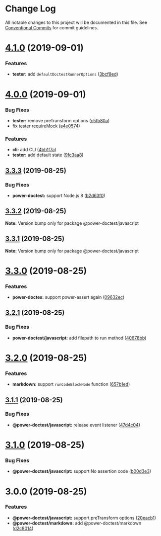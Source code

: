 # Change Log

All notable changes to this project will be documented in this file.
See [Conventional Commits](https://conventionalcommits.org) for commit guidelines.

# [4.1.0](https://github.com/azu/power-doctest-runner/compare/v4.0.1...v4.1.0) (2019-09-01)


### Features

* **tester:** add `defaultDoctestRunnerOptions` ([3bcf8ed](https://github.com/azu/power-doctest-runner/commit/3bcf8ed))





# [4.0.0](https://github.com/azu/power-doctest-runner/compare/v3.3.3...v4.0.0) (2019-09-01)


### Bug Fixes

* **tester:** remove preTransform options ([c5fb80a](https://github.com/azu/power-doctest-runner/commit/c5fb80a))
* fix tester requireMock ([a4e0574](https://github.com/azu/power-doctest-runner/commit/a4e0574))


### Features

* **cli:** add CLI ([4bb1f7a](https://github.com/azu/power-doctest-runner/commit/4bb1f7a))
* **tester:** add default state ([9fc3aa8](https://github.com/azu/power-doctest-runner/commit/9fc3aa8))





## [3.3.3](https://github.com/azu/power-doctest-runner/compare/v3.3.2...v3.3.3) (2019-08-25)


### Bug Fixes

* **power-doctest:** support Node.js 8 ([b2d63f0](https://github.com/azu/power-doctest-runner/commit/b2d63f0))





## [3.3.2](https://github.com/azu/power-doctest-runner/compare/v3.3.1...v3.3.2) (2019-08-25)

**Note:** Version bump only for package @power-doctest/javascript





## [3.3.1](https://github.com/azu/power-doctest-runner/compare/v3.3.0...v3.3.1) (2019-08-25)

**Note:** Version bump only for package @power-doctest/javascript





# [3.3.0](https://github.com/azu/power-doctest-runner/compare/v3.2.1...v3.3.0) (2019-08-25)


### Features

* **power-doctes:** support power-assert again ([09632ec](https://github.com/azu/power-doctest-runner/commit/09632ec))





## [3.2.1](https://github.com/azu/power-doctest-runner/compare/v3.2.0...v3.2.1) (2019-08-25)


### Bug Fixes

* **power-doctest/javascript:** add filepath to run method ([40678bb](https://github.com/azu/power-doctest-runner/commit/40678bb))





# [3.2.0](https://github.com/azu/power-doctest-runner/compare/v3.1.1...v3.2.0) (2019-08-25)


### Features

* **markdown:** support `runCodeBlockNode` function ([657b1ed](https://github.com/azu/power-doctest-runner/commit/657b1ed))





## [3.1.1](https://github.com/azu/power-doctest-runner/compare/v3.1.0...v3.1.1) (2019-08-25)


### Bug Fixes

* **@power-doctest/javascript:** release event listener ([47d4c04](https://github.com/azu/power-doctest-runner/commit/47d4c04))





# [3.1.0](https://github.com/azu/power-doctest-runner/compare/v3.0.1...v3.1.0) (2019-08-25)


### Bug Fixes

* **@power-doctest/javascript:** support No assertion code ([b00d3e3](https://github.com/azu/power-doctest-runner/commit/b00d3e3))





# 3.0.0 (2019-08-25)


### Features

* **@power-doctest/javascript:** support preTransform options ([20eacb1](https://github.com/azu/power-doctest-runner/commit/20eacb1))
* **@power-doctest/markdown:** add @power-doctest/markdown ([d2c8014](https://github.com/azu/power-doctest-runner/commit/d2c8014))

